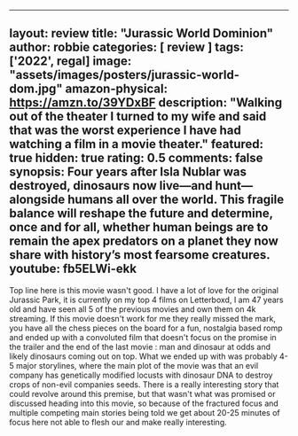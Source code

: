 
---
layout: review
title:  "Jurassic World Dominion"
author: robbie
categories: [ review ]
tags: ['2022', regal]
image: "assets/images/posters/jurassic-world-dom.jpg"
amazon-physical: https://amzn.to/39YDxBF
description: "Walking out of the theater I turned to my wife and said that was the worst experience I have had watching a film in a movie theater."
featured: true
hidden: true
rating: 0.5
comments: false
synopsis: Four years after Isla Nublar was destroyed, dinosaurs now live—and hunt—alongside humans all over the world. This fragile balance will reshape the future and determine, once and for all, whether human beings are to remain the apex predators on a planet they now share with history’s most fearsome creatures.
youtube: fb5ELWi-ekk
---

Top line here is this movie wasn't good.  I have a lot of love for the original Jurassic Park, it is currently on my top 4 films on Letterboxd, I am 47 years old and have seen all 5 of the previous movies and own them on 4k streaming.  If this movie doesn't work for me they really missed the mark, you have all the chess pieces on the board for a fun, nostalgia based romp and ended up with a convoluted film that doesn't focus on the promise in the trailer and the end of the last movie : man and dinosaur at odds and likely dinosaurs coming out on top.  What we ended up with was probably 4-5 major storylines, where the main plot of the movie was that an evil company has genetically modified locusts with dinosaur DNA to destroy crops of non-evil companies seeds.  There is a really interesting story that could revolve around this premise, but that wasn't what was promised or discussed heading into this movie, so because of the fractured focus and multiple competing main stories being told we get about 20-25 minutes of focus here not able to flesh our and make really interesting.  
